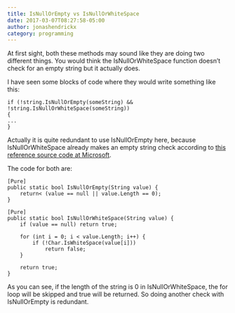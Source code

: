 ```yaml
---
title: IsNullOrEmpty vs IsNullOrWhiteSpace
date: 2017-03-07T08:27:58-05:00
author: jonashendrickx
category: programming
---
```

At first sight, both these methods may sound like they are doing two different things. You would think the IsNullOrWhiteSpace function doesn&#8217;t check for an empty string but it actually does.

I have seen some blocks of code where they would write something like this:

    if (!string.IsNullOrEmpty(someString) && !string.IsNullOrWhiteSpace(someString))
    {
    ...
    }
    

Actually it is quite redundant to use IsNullOrEmpty here, because IsNullOrWhiteSpace already makes an empty string check according to [this reference source code at Microsoft](https://referencesource.microsoft.com/#mscorlib/system/string.cs,23a8597f842071f4).

The code for both are:

    [Pure]
    public static bool IsNullOrEmpty(String value) {
        return< (value == null || value.Length == 0);
    }
     
    [Pure]
    public static bool IsNullOrWhiteSpace(String value) {
        if (value == null) return true;
     
        for (int i = 0; i < value.Length; i++) {
            if (!Char.IsWhiteSpace(value[i]))
                return false;
        }
    
        return true;
    }

As you can see, if the length of the string is 0 in IsNullOrWhiteSpace, the for loop will be skipped and true will be returned. So doing another check with IsNullOrEmpty is redundant.